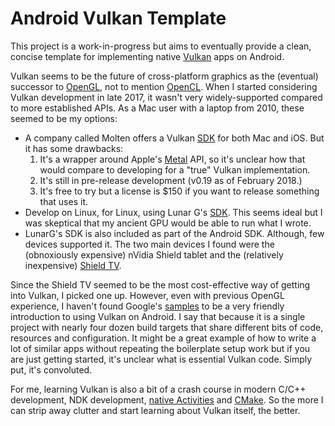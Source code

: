 Android Vulkan Template
=======================

This project is a work-in-progress but aims to eventually provide a clean,
concise template for implementing native
[Vulkan](https://www.khronos.org/vulkan/) apps on Android.

Vulkan seems to be the future of cross-platform graphics as the (eventual)
successor to [OpenGL](https://www.khronos.org/opengl/), not to mention
[OpenCL](https://www.khronos.org/opencl/). When I started considering Vulkan
development in late 2017, it wasn't very widely-supported compared to more
established APIs. As a Mac user with a laptop from 2010, these seemed to be my
options:

- A company called Molten offers a Vulkan [SDK](https://moltengl.com/moltenvk/)
for both Mac and iOS. But it has some drawbacks:
  1. It's a wrapper around Apple's [Metal](https://developer.apple.com/metal/)
  API, so it's unclear how that would compare to developing for a "true" Vulkan
  implementation.
  2. It's still in pre-release development (v0.19 as of February 2018.)
  3. It's free to try but a license is $150 if you want to release something
  that uses it.
- Develop on Linux, for Linux, using Lunar G's
[SDK](https://www.lunarg.com/vulkan-sdk/). This seems ideal but I was skeptical
that my ancient GPU would be able to run what I wrote.
- LunarG's SDK is also included as part of the Android SDK. Although, few
devices supported it. The two main devices I found were the (obnoxiously
expensive) nVidia Shield tablet and the (relatively inexpensive)
[Shield TV](https://www.nvidia.com/en-us/shield/shield-tv/).
 
Since the Shield TV seemed to be the most cost-effective way of getting into
Vulkan, I picked one up. However, even with previous OpenGL experience, I
haven't found Google's
[samples](https://github.com/googlesamples/vulkan-basic-samples) to be a very
friendly introduction to using Vulkan on Android. I say that because it is a
single project with nearly four dozen build targets that share different bits
of code, resources and configuration. It might be a great example of how to
write a lot of similar apps without repeating the boilerplate setup work but if
you are just getting started, it's unclear what is essential Vulkan code.
Simply put, it's convoluted.

For me, learning Vulkan is also a bit of a crash course in modern C/C++
development, NDK development,
[native Activities](https://developer.android.com/ndk/guides/concepts.html#naa)
and [CMake](https://cmake.org/). So the more I can strip away clutter and start
learning about Vulkan itself, the better.
